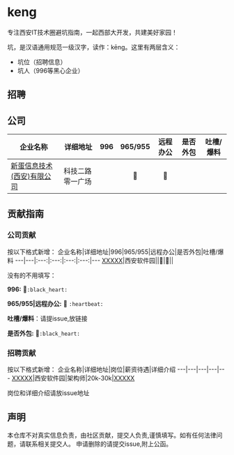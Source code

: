 # keng
专注西安IT技术圈避坑指南，一起西部大开发，共建美好家园！

坑，是汉语通用规范一级汉字，读作：kēng。这里有两层含义：
- 坑位（招聘信息）
- 坑人（996等黑心企业）

## 招聘
## 公司
企业名称|详细地址|996|965/955|远程办公|是否外包|吐槽/爆料
---|---|:---:|:---:|:---:|:---:|---
[新蛋信息技术(西安)有限公司](http://nesc.newegg.com.cn/)|科技二路零一广场||:heartbeat:|:heartbeat:|
## 贡献指南
### 公司贡献
按以下格式新增：
企业名称|详细地址|996|965/955|远程办公|是否外包|吐槽/爆料
---|---|:---:|:---:|:---:|:---:|---
[XXXXX](http://xxxxxx.cn/)|西安软件园||:heartbeat:|:heartbeat:||

没有的不用填写：

**996:** :black_heart:`:black_heart:`

**965/955|远程办公:** :heartbeat: `:heartbeat:`

**吐槽/爆料**：请提issue,放链接

**是否外包:** :black_heart:`:black_heart:`

### 招聘贡献

按以下格式新增：
企业名称|详细地址|岗位|薪资待遇|详细介绍
---|---|---|---|---
[XXXXX](http://xxxxxx.cn/)|西安软件园|架构师|20k-30k|[XXXXX](http://xxxxxx.cn/)

岗位和详细介绍请放issue地址

## 声明
本仓库不对真实信息负责，由社区贡献，提交人负责,谨慎填写。如有任何法律问题，请联系相关提交人。
申请删除的请提交issue,附上公函。
